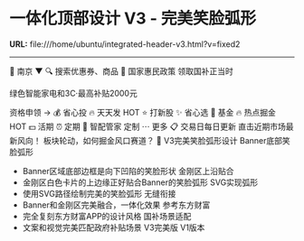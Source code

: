 # 一体化顶部设计 V3 - 完美笑脸弧形

**URL:** file:///home/ubuntu/integrated-header-v3.html?v=fixed2

---

📍
南京
▼
🔍
搜索优惠券、商品
🔔
国家惠民政策
领取国补正当时

绿色智能家电和3C·最高补贴2000元

资格申领
→
💰
省心投
🔥
天天发
HOT
⭐
打新股
✨
省心选
💎
基金
🔥
热点掘金
HOT
💵
活期
⏰
定期
🎯
智配管家
定制
⋯
更多
📋 交易日每日更新
直击近期市场最新风向！
板块轮动，如何掘金风口赛道？
🎨 V3完美笑脸弧形设计
Banner底部笑脸弧形
- Banner区域底部边框是向下凹陷的笑脸形状
金刚区上沿贴合
- 金刚区白色卡片的上边缘正好贴合Banner的笑脸弧形
SVG实现弧形
- 使用SVG路径绘制完美的笑脸弧形
无缝衔接
- Banner和金刚区完美融合，一体化效果
参考东方财富
- 完全复刻东方财富APP的设计风格
国补场景适配
- 文案和视觉完美匹配政府补贴场景
V3完美版
V1版本